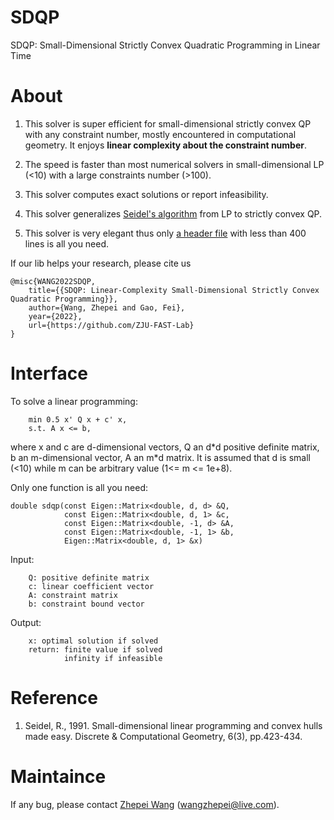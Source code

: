 # SDQP

SDQP: Small-Dimensional Strictly Convex Quadratic Programming in Linear Time

# About

1. This solver is super efficient for small-dimensional strictly convex QP with any constraint number, mostly encountered in computational geometry. It enjoys __linear complexity about the constraint number__.

2. The speed is faster than most numerical solvers in small-dimensional LP (<10) with a large constraints number (>100).

3. This solver computes exact solutions or report infeasibility.

4. This solver generalizes [Seidel's algorithm](https://link.springer.com/article/10.1007/BF02574699) from LP to strictly convex QP.

4. This solver is very elegant thus only [a header file](https://github.com/ZJU-FAST-Lab/SDQP/blob/main/include/sdqp/sdqp.hpp) with less than 400 lines is all you need.

If our lib helps your research, please cite us 
```
@misc{WANG2022SDQP,
    title={{SDQP: Linear-Complexity Small-Dimensional Strictly Convex Quadratic Programming}}, 
    author={Wang, Zhepei and Gao, Fei}, 
    year={2022},
    url={https://github.com/ZJU-FAST-Lab}
}
```

# Interface

To solve a linear programming:

        min 0.5 x' Q x + c' x,
        s.t. A x <= b,

where x and c are d-dimensional vectors, Q an d\*d positive definite matrix, b an m-dimensional vector, A an m\*d matrix. It is assumed that d is small (<10) while m can be arbitrary value (1<= m <= 1e+8).

Only one function is all you need:

    double sdqp(const Eigen::Matrix<double, d, d> &Q,
                const Eigen::Matrix<double, d, 1> &c,
                const Eigen::Matrix<double, -1, d> &A,
                const Eigen::Matrix<double, -1, 1> &b,
                Eigen::Matrix<double, d, 1> &x)

Input:

        Q: positive definite matrix
        c: linear coefficient vector
        A: constraint matrix
        b: constraint bound vector

Output:

        x: optimal solution if solved
        return: finite value if solved
                infinity if infeasible

# Reference

1. Seidel, R., 1991. Small-dimensional linear programming and convex hulls made easy. Discrete & Computational Geometry, 6(3), pp.423-434.

# Maintaince

If any bug, please contact [Zhepei Wang](https://zhepeiwang.github.io/) (<wangzhepei@live.com>).
